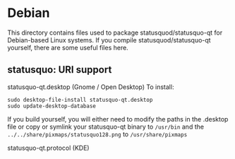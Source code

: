 
Debian
====================
This directory contains files used to package statusquod/statusquo-qt
for Debian-based Linux systems. If you compile statusquod/statusquo-qt yourself, there are some useful files here.

## statusquo: URI support ##


statusquo-qt.desktop  (Gnome / Open Desktop)
To install:

	sudo desktop-file-install statusquo-qt.desktop
	sudo update-desktop-database

If you build yourself, you will either need to modify the paths in
the .desktop file or copy or symlink your statusquo-qt binary to `/usr/bin`
and the `../../share/pixmaps/statusquo128.png` to `/usr/share/pixmaps`

statusquo-qt.protocol (KDE)

